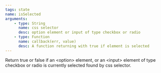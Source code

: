 ```yaml
---
tags: state
name: isSelected
arguments:
    - type: String
      name: css selector
      desc: option element or input of type checkbox or radio
    - type: Function
      name: callback(err, value)
      desc: A function returning with true if element is selected
---
```


Return true or false if an &lt;option&gt; element, or an &lt;input&gt; element of type checkbox
or radio is currently selected found by css selector.